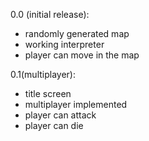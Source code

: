 0.0 (initial release):
- randomly generated map
- working interpreter
- player can move in the map

0.1(multiplayer):
- title screen
- multiplayer implemented
- player can attack
- player can die
